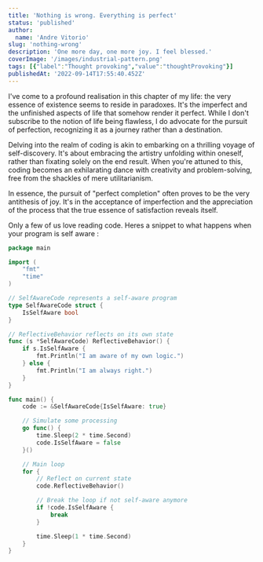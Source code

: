 ```yaml
---
title: 'Nothing is wrong. Everything is perfect'
status: 'published'
author:
  name: 'Andre Vitorio'
slug: 'nothing-wrong'
description: 'One more day, one more joy. I feel blessed.'
coverImage: '/images/industrial-pattern.png'
tags: [{"label":"Thought provoking","value":"thoughtProvoking"}]
publishedAt: '2022-09-14T17:55:40.452Z'
---
```


I've come to a profound realisation in this chapter of my life: the very essence of existence seems to reside in paradoxes. It's the imperfect and the unfinished aspects of life that somehow render it perfect. While I don't subscribe to the notion of life being flawless, I do advocate for the pursuit of perfection, recognizing it as a journey rather than a destination.

Delving into the realm of coding is akin to embarking on a thrilling voyage of self-discovery. It's about embracing the artistry unfolding within oneself, rather than fixating solely on the end result. When you're attuned to this, coding becomes an exhilarating dance with creativity and problem-solving, free from the shackles of mere utilitarianism.

In essence, the pursuit of "perfect completion" often proves to be the very antithesis of joy. It's in the acceptance of imperfection and the appreciation of the process that the true essence of satisfaction reveals itself.

Only a few of us love reading code.  Heres a snippet to what happens when your program is self aware :

```go
package main

import (
	"fmt"
	"time"
)

// SelfAwareCode represents a self-aware program
type SelfAwareCode struct {
	IsSelfAware bool
}

// ReflectiveBehavior reflects on its own state
func (s *SelfAwareCode) ReflectiveBehavior() {
	if s.IsSelfAware {
		fmt.Println("I am aware of my own logic.")
	} else {
		fmt.Println("I am always right.")
	}
}

func main() {
	code := &SelfAwareCode{IsSelfAware: true}

	// Simulate some processing
	go func() {
		time.Sleep(2 * time.Second)
		code.IsSelfAware = false
	}()

	// Main loop
	for {
		// Reflect on current state
		code.ReflectiveBehavior()

		// Break the loop if not self-aware anymore
		if !code.IsSelfAware {
			break
		}

		time.Sleep(1 * time.Second)
	}
}
```